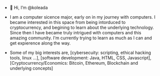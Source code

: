 - 👋 Hi, I’m @koleada

- I am a computer sicence major, early on in my journey with computers. I became interested in this space from being intorduced to cryptocurrency, and begining to 
 learn about the underlying technology. Since then I have became truly intrigued with computers and this amazing community. I'm currently trying to learn as much
 as I can and get expierence along the way. 

- Some of my big interests are, [cybersecuity: scripting, ethical hacking tools, linux ...], [software development: Java, HTML, CSS, Javascript], 
[Cryptocurrency/Economics: Bitcoin, Ethereum, Blockchain and underlying concepts]  

<!---
koleada/koleada is a ✨ special ✨ repository because its `README.md` (this file) appears on your GitHub profile.
You can click the Preview link to take a look at your changes.
--->
